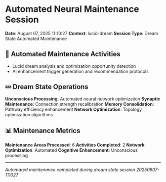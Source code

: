# Automated Neural Maintenance Session

**Date**: August 07, 2025 11:10:27
**Context**: lucid-dream
**Session Type**: Dream State Automated Maintenance

## 🔧 Automated Maintenance Activities

- Lucid dream analysis and optimization opportunity detection
 - AI enhancement trigger generation and recommendation protocols


## 💤 Dream State Operations

**Unconscious Processing**: Automated neural network optimization
**Synaptic Maintenance**: Connection strength recalibration
**Memory Consolidation**: Pathway efficiency enhancement
**Network Optimization**: Topology optimization algorithms

## 📊 Maintenance Metrics

**Maintenance Areas Processed**: 6
**Activities Completed**: 2
**Network Optimization**: Automated
**Cognitive Enhancement**: Unconscious processing

---

*Automated maintenance completed during dream state session 20250807-111027*
